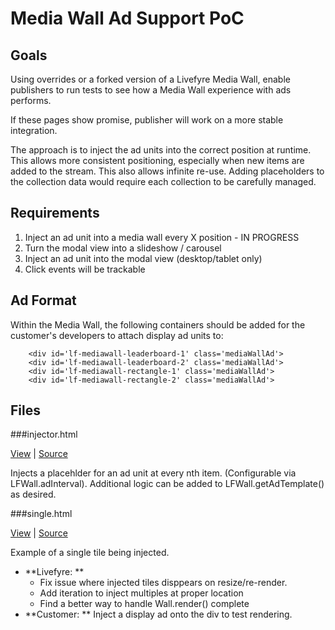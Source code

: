 # Media Wall Ad Support PoC

## Goals

Using overrides or a forked version of a Livefyre Media Wall, enable publishers to run tests to see how a Media Wall experience with ads performs.

If these pages show promise, publisher will work on a more stable integration.

The approach is to inject the ad units into the correct position at runtime. This allows more consistent positioning, especially when new items are added to the stream. This also allows infinite re-use. Adding placeholders to the collection data would require each collection to be carefully managed.

## Requirements

1. Inject an ad unit into a media wall every X position - IN PROGRESS
2. Turn the modal view into a slideshow / carousel
3. Inject an ad unit into the modal view (desktop/tablet only)
4. Click events will be trackable

## Ad Format
Within the Media Wall, the following containers should be added for the customer's developers to attach display ad units to: 


```
    <div id='lf-mediawall-leaderboard-1' class='mediaWallAd'>
    <div id='lf-mediawall-leaderboard-2' class='mediaWallAd'>
    <div id='lf-mediawall-rectangle-1' class='mediaWallAd'>
    <div id='lf-mediawall-rectangle-2' class='mediaWallAd'>

```


## Files

###injector.html

[View](http://pcolombo.github.io/mw-ad-poc/injector.html) | [Source](single.html)

Injects a placehlder for an ad unit at every nth item. (Configurable via LFWall.adInterval).
Additional logic can be added to LFWall.getAdTemplate() as desired.




###single.html

[View](http://pcolombo.github.io/mw-ad-poc/single.html) | [Source](single.html)

Example of a single tile being injected.

- **Livefyre: ** 
    - Fix issue where injected tiles disppears on resize/re-render.
    - Add iteration to inject multiples at proper location
    - Find a better way to handle Wall.render() complete 
- **Customer: ** Inject a display ad onto the div to test rendering.